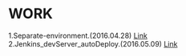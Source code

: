 WORK
=====

1.Separate-environment.(2016.04.28) [Link]()
2.Jenkins_devServer_autoDeploy.(2016.05.09) [Link]()